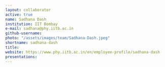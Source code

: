 ```yaml
---
layout: collaborator
active: true
name: Sadhana Dash
institution: IIT Bombay
e-mail: sadhana@phy.iitb.ac.in
github-username: 
photo: "/assets/images/team/Sadhana-Dash.jpeg"
shortname: sadhana-dash
title: 
website: https://www.phy.iitb.ac.in/en/employee-profile/sadhana-dash
presentations:
---
```


